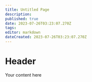 ```yaml
---
title: Untitled Page
description: 
published: true
date: 2023-07-26T03:23:07.270Z
tags: 
editor: markdown
dateCreated: 2023-07-26T03:23:07.270Z
---
```


# Header
Your content here